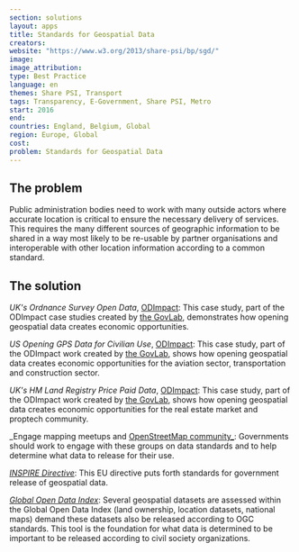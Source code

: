 ```yaml
---
section: solutions
layout: apps
title: Standards for Geospatial Data
creators: 
website: "https://www.w3.org/2013/share-psi/bp/sgd/"
image: 
image_attribution:
type: Best Practice  
language: en
themes: Share PSI, Transport
tags: Transparency, E-Government, Share PSI, Metro
start: 2016
end: 
countries: England, Belgium, Global
region: Europe, Global
cost: 
problem: Standards for Geospatial Data
---
```


## The problem
Public administration bodies need to work with many outside actors where accurate location is critical to ensure the necessary delivery of services. This requires the many different sources of geographic information to be shared in a way most likely to be re-usable by partner organisations and interoperable with other location information according to a common standard.

## The solution

_UK's Ordnance Survey Open Data_, [ODImpact](http://odimpact.org/case-united-kingdoms-ordnance-survey-opendata.html): This case study, part of the ODImpact case studies created by [the GovLab](thegovlab.org), demonstrates how opening geospatial data creates economic opportunities.

_US Opening GPS Data for Civilian Use_, [ODImpact](http://odimpact.org/case-united-states-opening-gps-data-for-civilian-use.html): This case study, part of the ODImpact work created by [the GovLab](thegovlab.org), shows how opening geospatial data creates economic opportunities for the aviation sector, transportation and construction sector.

_UK's HM Land Registry Price Paid Data_, [ODImpact](http://odimpact.org/case-united-kingdoms-hm-land-registry-price-paid-data.html): This case study, part of the ODImpact work created by [the GovLab](thegovlab.org), shows how opening geospatial data creates economic opportunities for the real estate market and proptech community.

_Engage mapping meetups and [OpenStreetMap community_](http://forum.openstreetmap.org/): Governments should work to engage with these groups on data standards and to help determine what data to release for their use.

[_INSPIRE Directive_](http://inspire.ec.europa.eu/): This EU directive puts forth standards for government release of geospatial data.

[_Global Open Data Index_](http://index.okfn.org/dataset/): Several geospatial datasets are assessed within the Global Open Data Index (land ownership, location datasets, national maps) demand these datasets also be released according to OGC standards. This tool is the foundation for what data is determined to be important to be released according to civil society organizations.
